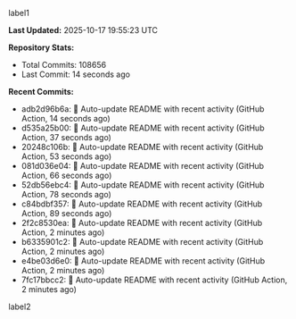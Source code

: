 
label1 
<!-- ACTIVITY_START -->
**Last Updated:** 2025-10-17 19:55:23 UTC

**Repository Stats:**
- Total Commits: 108656
- Last Commit: 14 seconds ago

**Recent Commits:**
- adb2d96b6a: 🤖 Auto-update README with recent activity (GitHub Action, 14 seconds ago)
- d535a25b00: 🤖 Auto-update README with recent activity (GitHub Action, 37 seconds ago)
- 20248c106b: 🤖 Auto-update README with recent activity (GitHub Action, 53 seconds ago)
- 081d036e04: 🤖 Auto-update README with recent activity (GitHub Action, 66 seconds ago)
- 52db56ebc4: 🤖 Auto-update README with recent activity (GitHub Action, 78 seconds ago)
- c84bdbf357: 🤖 Auto-update README with recent activity (GitHub Action, 89 seconds ago)
- 2f2c8530ea: 🤖 Auto-update README with recent activity (GitHub Action, 2 minutes ago)
- b6335901c2: 🤖 Auto-update README with recent activity (GitHub Action, 2 minutes ago)
- e4be03d6e0: 🤖 Auto-update README with recent activity (GitHub Action, 2 minutes ago)
- 7fc17bbcc2: 🤖 Auto-update README with recent activity (GitHub Action, 2 minutes ago)
<!-- ACTIVITY_END -->

label2
